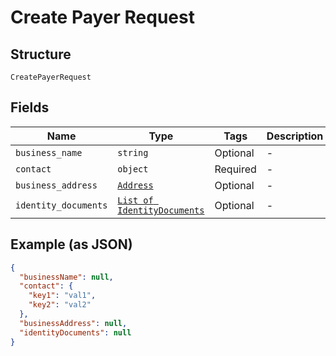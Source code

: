 
# Create Payer Request

## Structure

`CreatePayerRequest`

## Fields

| Name | Type | Tags | Description |
|  --- | --- | --- | --- |
| `business_name` | `string` | Optional | - |
| `contact` | `object` | Required | - |
| `business_address` | [`Address`](/doc/models/address.md) | Optional | - |
| `identity_documents` | [`List of IdentityDocuments`](/doc/models/identity-documents.md) | Optional | - |

## Example (as JSON)

```json
{
  "businessName": null,
  "contact": {
    "key1": "val1",
    "key2": "val2"
  },
  "businessAddress": null,
  "identityDocuments": null
}
```

